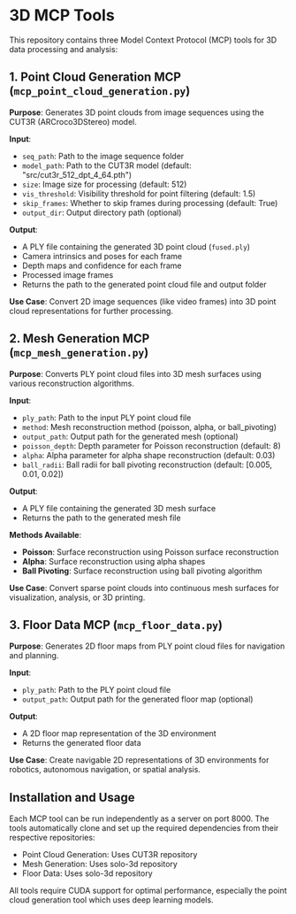 # 3D MCP Tools

This repository contains three Model Context Protocol (MCP) tools for 3D data processing and analysis:

## 1. Point Cloud Generation MCP (`mcp_point_cloud_generation.py`)

**Purpose**: Generates 3D point clouds from image sequences using the CUT3R (ARCroco3DStereo) model.

**Input**:

- `seq_path`: Path to the image sequence folder
- `model_path`: Path to the CUT3R model (default: "src/cut3r_512_dpt_4_64.pth")
- `size`: Image size for processing (default: 512)
- `vis_threshold`: Visibility threshold for point filtering (default: 1.5)
- `skip_frames`: Whether to skip frames during processing (default: True)
- `output_dir`: Output directory path (optional)

**Output**:

- A PLY file containing the generated 3D point cloud (`fused.ply`)
- Camera intrinsics and poses for each frame
- Depth maps and confidence for each frame
- Processed image frames
- Returns the path to the generated point cloud file and output folder

**Use Case**: Convert 2D image sequences (like video frames) into 3D point cloud representations for further processing.

## 2. Mesh Generation MCP (`mcp_mesh_generation.py`)

**Purpose**: Converts PLY point cloud files into 3D mesh surfaces using various reconstruction algorithms.

**Input**:

- `ply_path`: Path to the input PLY point cloud file
- `method`: Mesh reconstruction method (poisson, alpha, or ball_pivoting)
- `output_path`: Output path for the generated mesh (optional)
- `poisson_depth`: Depth parameter for Poisson reconstruction (default: 8)
- `alpha`: Alpha parameter for alpha shape reconstruction (default: 0.03)
- `ball_radii`: Ball radii for ball pivoting reconstruction (default: [0.005, 0.01, 0.02])

**Output**:

- A PLY file containing the generated 3D mesh surface
- Returns the path to the generated mesh file

**Methods Available**:

- **Poisson**: Surface reconstruction using Poisson surface reconstruction
- **Alpha**: Surface reconstruction using alpha shapes
- **Ball Pivoting**: Surface reconstruction using ball pivoting algorithm

**Use Case**: Convert sparse point clouds into continuous mesh surfaces for visualization, analysis, or 3D printing.

## 3. Floor Data MCP (`mcp_floor_data.py`)

**Purpose**: Generates 2D floor maps from PLY point cloud files for navigation and planning.

**Input**:

- `ply_path`: Path to the PLY point cloud file
- `output_path`: Output path for the generated floor map (optional)

**Output**:

- A 2D floor map representation of the 3D environment
- Returns the generated floor data

**Use Case**: Create navigable 2D representations of 3D environments for robotics, autonomous navigation, or spatial analysis.

## Installation and Usage

Each MCP tool can be run independently as a server on port 8000. The tools automatically clone and set up the required dependencies from their respective repositories:

- Point Cloud Generation: Uses CUT3R repository
- Mesh Generation: Uses solo-3d repository
- Floor Data: Uses solo-3d repository

All tools require CUDA support for optimal performance, especially the point cloud generation tool which uses deep learning models.
